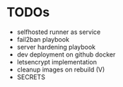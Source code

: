 # TODOs
- selfhosted runner as service
- fail2ban playbook
- server hardening playbook
- dev deployment on github docker
- letsencrypt implementation
- cleanup images on rebuild (V)
- SECRETS